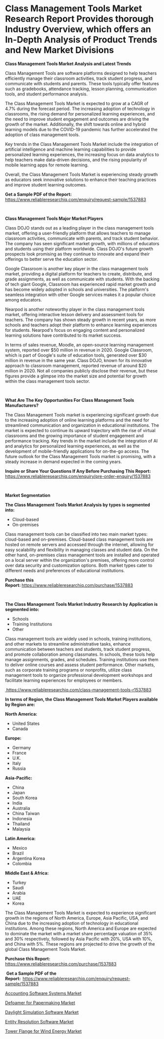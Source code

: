 <p><h1>Class Management Tools Market Research Report Provides thorough Industry Overview, which offers an In-Depth Analysis of Product Trends and New Market Divisions</h1></p><p><strong>Class Management Tools Market Analysis and Latest Trends</strong></p>
<p><p>Class Management Tools are software platforms designed to help teachers efficiently manage their classroom activities, track student progress, and communicate with students and parents. These tools typically offer features such as gradebooks, attendance tracking, lesson planning, communication tools, and student performance analysis.</p><p>The Class Management Tools Market is expected to grow at a CAGR of 4.7% during the forecast period. The increasing adoption of technology in classrooms, the rising demand for personalized learning experiences, and the need to improve student engagement and outcomes are driving the growth of the market. Additionally, the shift towards online and hybrid learning models due to the COVID-19 pandemic has further accelerated the adoption of class management tools.</p><p>Key trends in the Class Management Tools Market include the integration of artificial intelligence and machine learning capabilities to provide personalized learning experiences, the increasing focus on data analytics to help teachers make data-driven decisions, and the rising popularity of mobile learning apps for remote learning.</p><p>Overall, the Class Management Tools Market is experiencing steady growth as educators seek innovative solutions to enhance their teaching practices and improve student learning outcomes.</p></p>
<p><strong>Get a Sample PDF of the Report:&nbsp;</strong> <a href="https://www.reliableresearchiq.com/enquiry/request-sample/1537883">https://www.reliableresearchiq.com/enquiry/request-sample/1537883</a></p>
<p>&nbsp;</p>
<p><strong>Class Management Tools Major Market Players</strong></p>
<p><p>Class DOJO stands out as a leading player in the class management tools market, offering a user-friendly platform that allows teachers to manage classroom activities, communicate with parents, and track student behavior. The company has seen significant market growth, with millions of educators and students using their platform worldwide. Class DOJO's future growth prospects look promising as they continue to innovate and expand their offerings to better serve the education sector.</p><p>Google Classroom is another key player in the class management tools market, providing a digital platform for teachers to create, distribute, and grade assignments, as well as communicate with students. With the backing of tech giant Google, Classroom has experienced rapid market growth and has become widely adopted in schools and universities. The platform's seamless integration with other Google services makes it a popular choice among educators.</p><p>Nearpod is another noteworthy player in the class management tools market, offering interactive lesson delivery and assessment tools for teachers. The company has shown steady growth in recent years, as more schools and teachers adopt their platform to enhance learning experiences for students. Nearpod's focus on engaging content and personalized learning solutions have contributed to its market success.</p><p>In terms of sales revenue, Moodle, an open-source learning management system, reported over $50 million in revenue in 2020. Google Classroom, which is part of Google's suite of education tools, generated over $30 million in revenue in the same year. Class DOJO, known for its innovative approach to classroom management, reported revenue of around $20 million in 2020. Not all companies publicly disclose their revenue, but these figures provide a glimpse into the market size and potential for growth within the class management tools sector.</p></p>
<p>&nbsp;</p>
<p><strong>What Are The Key Opportunities For Class Management Tools Manufacturers?</strong></p>
<p><p>The Class Management Tools market is experiencing significant growth due to the increasing adoption of online learning platforms and the need for streamlined communication and organization in educational institutions. The market is expected to continue its upward trajectory with the rise of virtual classrooms and the growing importance of student engagement and performance tracking. Key trends in the market include the integration of AI and analytics for personalized learning experiences, as well as the development of mobile-friendly applications for on-the-go access. The future outlook for the Class Management Tools market is promising, with a steady increase in demand expected in the coming years.</p></p>
<p><strong>Inquire or Share Your Questions If Any Before Purchasing This Report:</strong> <a href="https://www.reliableresearchiq.com/enquiry/pre-order-enquiry/1537883">https://www.reliableresearchiq.com/enquiry/pre-order-enquiry/1537883</a></p>
<p>&nbsp;</p>
<p><strong>Market Segmentation</strong></p>
<p><strong>The Class Management Tools Market Analysis by types is segmented into:</strong></p>
<p><ul><li>Cloud-based</li><li>On-premises</li></ul></p>
<p><p>Class management tools can be classified into two main market types: cloud-based and on-premises. Cloud-based class management tools are hosted on remote servers and accessed through the internet, allowing for easy scalability and flexibility in managing classes and student data. On the other hand, on-premises class management tools are installed and operated on a local server within the organization's premises, offering more control over data security and customization options. Both market types cater to different needs and preferences of educational institutions.</p></p>
<p><strong>Purchase this Report:&nbsp;</strong><a href="https://www.reliableresearchiq.com/purchase/1537883">https://www.reliableresearchiq.com/purchase/1537883</a></p>
<p>&nbsp;</p>
<p><strong>The Class Management Tools Market Industry Research by Application is segmented into:</strong></p>
<p><ul><li>Schools</li><li>Training Institutions</li><li>Other</li></ul></p>
<p><p>Class management tools are widely used in schools, training institutions, and other markets to streamline administrative tasks, enhance communication between teachers and students, track student progress, and promote collaboration among classmates. In schools, these tools help manage assignments, grades, and schedules. Training institutions use them to deliver online courses and assess student performance. Other markets, such as corporate training programs or nonprofits, utilize class management tools to organize professional development workshops and facilitate learning experiences for employees or members.</p></p>
<p><a href="https://www.reliableresearchiq.com/class-management-tools-r1537883">&nbsp;https://www.reliableresearchiq.com/class-management-tools-r1537883</a></p>
<p><strong>In terms of Region, the Class Management Tools Market Players available by Region are:</strong></p>
<p>
    <p> <strong> North America: </strong>
        <ul>
            <li>United States</li>
            <li>Canada</li>
        </ul>
        </p> 
    <p> <strong> Europe: </strong>
        <ul>
            <li>Germany</li>
            <li>France</li>
            <li>U.K.</li>
            <li>Italy</li>
            <li>Russia</li>
        </ul>
        </p> 
    <p> <strong> Asia-Pacific: </strong>
        <ul>
            <li>China</li>
            <li>Japan</li>
            <li>South Korea</li>
            <li>India</li>
            <li>Australia</li>
            <li>China Taiwan</li>
            <li>Indonesia</li>
            <li>Thailand</li>
            <li>Malaysia</li>
        </ul>
        </p> 
    <p> <strong> Latin America: </strong>
        <ul>
            <li>Mexico</li>
            <li>Brazil</li>
            <li>Argentina Korea</li>
            <li>Colombia</li>
        </ul>
        </p> 
    <p> <strong> Middle East & Africa: </strong>
        <ul>
            <li>Turkey</li>
            <li>Saudi</li>
            <li>Arabia</li>
            <li>UAE</li>
            <li>Korea</li>
        </ul>
    </p>
    </p>
<p><p>The Class Management Tools Market is expected to experience significant growth in the regions of North America, Europe, Asia Pacific, USA, and China due to the increasing adoption of technology in educational institutions. Among these regions, North America and Europe are expected to dominate the market with a market share percentage valuation of 35% and 30% respectively, followed by Asia Pacific with 20%, USA with 10%, and China with 5%. These regions are projected to drive the growth of the global Class Management Tools Market.</p></p>
<p><strong>Purchase this Report: </strong><a href="https://www.reliableresearchiq.com/purchase/1537883">https://www.reliableresearchiq.com/purchase/1537883</a></p>
<p>&nbsp;<strong>Get a Sample PDF of the Report:&nbsp;&nbsp;</strong><a href="https://www.reliableresearchiq.com/enquiry/request-sample/1537883">https://www.reliableresearchiq.com/enquiry/request-sample/1537883</a></p>
<p><strong></strong></p>
<p><p><a href="https://www.linkedin.com/pulse/accounting-software-systems-market-growth-outlook-from-2024-uhrhf">Accounting Software Systems Market</a></p><p><a href="https://medium.com/@max.sanderson5645/defoamer-for-papermaking-market-size-share-analysis-growth-trends-forecasts-2024-2031-37caeea3ca7b">Defoamer for Papermaking Market</a></p><p><a href="https://github.com/sardarp081/Market-Research-Report-List-2/blob/main/daylight-simulation-software-market.md">Daylight Simulation Software Market</a></p><p><a href="https://www.linkedin.com/pulse/entity-resolution-software-market-analysis-report-global-insights-4luaf">Entity Resolution Software Market</a></p><p><a href="https://medium.com/@norchellecan/tower-flange-for-wind-energy-market-share-size-trends-industry-analysis-report-by-application-bee1b0517c5d">Tower Flange for Wind Energy Market</a></p></p>